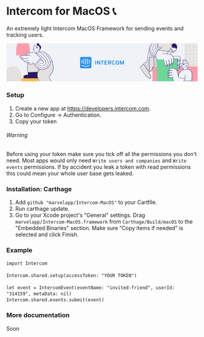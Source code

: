 # Intercom for MacOS 📞

An extremely light Intercom MacOS Framework for sending events and tracking users.

<img src="/Assets/GithubHeader.png?raw=true" width="888">

### Setup

1.  Create a new app at https://developers.intercom.com.
2.  Go to Configure -> Authentication.
3.  Copy your token

###### Warning

Before using your token make sure you tick off all the permissions you don't need. Most apps would only need `Write users and companies` and `Write events` permissions. If by accident you leak a token with read permissions this could mean your whole user base gets leaked.

### Installation: Carthage

1.  Add `github "marvelapp/Intercom-MacOS"` to your Cartfile.
2.  Run carthage update.
3.  Go to your Xcode project's "General" settings. Drag `marvelapp/Intercom-MacOS.framework` from `Carthage/Build/macOS` to the "Embedded Binaries" section. Make sure “Copy items if needed” is selected and click Finish.

### Example

```
import Intercom

Intercom.shared.setup(accessToken: "YOUR TOKEN")

let event = IntercomEvent(eventName: "invited-friend", userId: "314159", metaData: nil)
Intercom.shared.events.submit(event)
```

### More documentation

Soon
